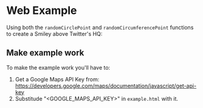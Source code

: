 # Web Example

Using both the `randomCirclePoint` and `randomCircumferencePoint`
functions to create a Smiley above Twitter's HQ:

## Make example work
To make the example work you'll have to:

1. Get a Google Maps API Key from: https://developers.google.com/maps/documentation/javascript/get-api-key
2. Substitude "<GOOGLE_MAPS_API_KEY>" in `example.html` with it.  
